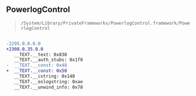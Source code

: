 ## PowerlogControl

> `/System/Library/PrivateFrameworks/PowerlogControl.framework/PowerlogControl`

```diff

-2295.0.0.0.0
+2308.0.35.0.0
   __TEXT.__text: 0x830
   __TEXT.__auth_stubs: 0x1f0
-  __TEXT.__const: 0x48
+  __TEXT.__const: 0x50
   __TEXT.__cstring: 0x140
   __TEXT.__oslogstring: 0xae
   __TEXT.__unwind_info: 0x78

```
